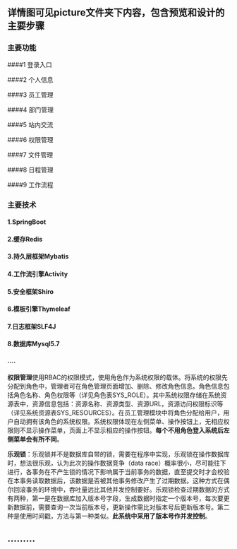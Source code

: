 ## 详情图可见picture文件夹下内容，包含预览和设计的主要步骤











### 主要功能

####1 登录入口

####2 个人信息

####3 员工管理

####4 部门管理

####5 站内交流

####6 权限管理

####7 文件管理

####8 日程管理

####9 工作流程

### 主要技术

#### 1.SpringBoot

#### 2.缓存Redis

#### 3.持久层框架Mybatis

#### 4.工作流引擎Activity

#### 5.安全框架Shiro

#### 6.模板引擎Thymeleaf

#### 7.日志框架SLF4J

#### 8.数据库Mysql5.7

#### ....

















**权限管理**使用RBAC的权限模式，使用角色作为系统权限的载体。将系统的权限先分配到角色中，管理者可在角色管理页面增加、删除、修改角色信息。角色信息包括角色名称、角色权限等（详见角色表SYS_ROLE）。其中系统权限存储在系统资源表中，资源信息包括：资源名称、资源类型、资源URL，资源访问权限标识等（详见系统资源表SYS_RESOURCES）。在员工管理模块中将角色分配给用户，用户自动拥有该角色的系统权限。系统权限体现在左侧菜单、操作按钮上，无相应权限则不显示操作菜单，页面上不显示相应的操作按钮。**每个不用角色登入系统后左侧菜单会有所不同**。



**乐观锁**：乐观锁并不是数据库自带的锁，需要在程序中实现，乐观锁在操作数据库时，想法很乐观，认为此次的操作数据竞争（data
race）概率很小，尽可能往下进行，各事务在不产生锁的情况下影响属于当前事务的数据，直至提交时才会校验在本事务读取数据后，该数据是否被其他事务修改产生了过期数据。这种方式在偶尔回滚事务的环境中，吞吐量远比其他并发控制要好。乐观锁检查过期数据的方式有两种，第一是在数据库加入版本号字段，生成数据时指定一个版本号，每次要更新数据前，需要查询一次当前版本号，更新操作需比对版本号后更新版本号。第二种是使用时间戳，方法与第一种类似。**此系统中采用了版本号作并发控制**。

## .........

